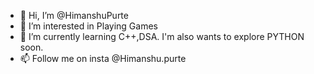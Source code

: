 - 👋 Hi, I’m @HimanshuPurte
- 👀 I’m interested in Playing Games
- 🌱 I’m currently learning C++,DSA. I'm also wants to explore PYTHON soon.
- 📫 Follow me on insta @Himanshu.purte

<!---
HimanshuPurte/HimanshuPurte is a ✨ special ✨ repository because its `README.md` (this file) appears on your GitHub profile.
You can click the Preview link to take a look at your changes.
--->

